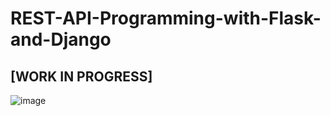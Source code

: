 # REST-API-Programming-with-Flask-and-Django
## [WORK IN PROGRESS]

![image](https://github.com/zargiteddy/REST-API-Programming-with-Flask-and-Django/assets/72479466/0329bdb0-0ad4-4bec-beb3-b9474c911158)
